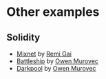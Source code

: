 # Other examples

## Solidity

- [Mixnet](https://github.com/anonymousGifter/mixnet-core) by [Remi Gai](https://github.com/remi-gai)
- [Battleship](https://github.com/battleship-fhevm/battleship-hardhat) by [Owen Murovec](https://github.com/omurovec)
- [Darkpool](https://github.com/omurovec/fhe-darkpools) by [Owen Murovec](https://github.com/omurovec)
